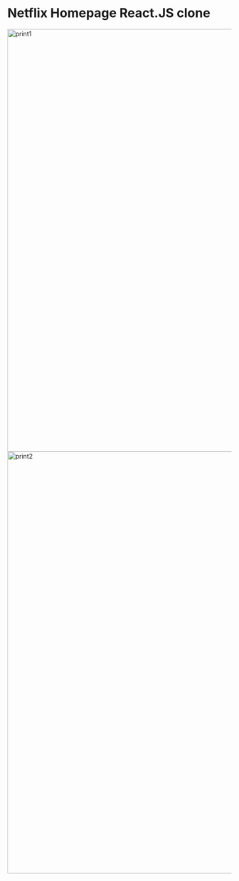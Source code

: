 <h1> Netflix Homepage React.JS clone</h1>

<img width="949" alt="print1" src="https://user-images.githubusercontent.com/95437147/161400130-475692ed-44bd-4212-a03e-f6af0f1b7e33.png">
<img width="948" alt="print2" src="https://user-images.githubusercontent.com/95437147/161400133-c966a6ac-1d9f-4e75-ab6c-cf313fadc96c.png">
